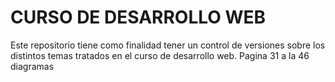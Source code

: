 # CURSO DE DESARROLLO WEB
 Este repositorio tiene como finalidad tener un control de versiones sobre los distintos temas tratados en el curso de desarrollo web.
Pagina 31 a la 46 diagramas
